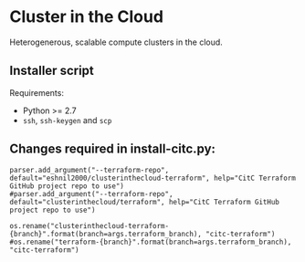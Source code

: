 # Cluster in the Cloud

Heterogenerous, scalable compute clusters in the cloud.

## Installer script

Requirements:
- Python >= 2.7
- `ssh`, `ssh-keygen` and `scp`

## Changes required in install-citc.py: 
    parser.add_argument("--terraform-repo", default="eshnil2000/clusterinthecloud-terraform", help="CitC Terraform GitHub project repo to use")
    #parser.add_argument("--terraform-repo", default="clusterinthecloud/terraform", help="CitC Terraform GitHub project repo to use")
   
    os.rename("clusterinthecloud-terraform-{branch}".format(branch=args.terraform_branch), "citc-terraform")
    #os.rename("terraform-{branch}".format(branch=args.terraform_branch), "citc-terraform")
